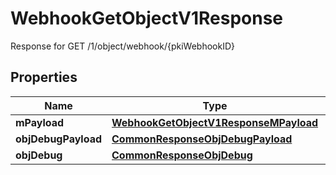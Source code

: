 

# WebhookGetObjectV1Response

Response for GET /1/object/webhook/{pkiWebhookID}

## Properties

| Name | Type | Description | Notes |
|------------ | ------------- | ------------- | -------------|
|**mPayload** | [**WebhookGetObjectV1ResponseMPayload**](WebhookGetObjectV1ResponseMPayload.md) |  |  |
|**objDebugPayload** | [**CommonResponseObjDebugPayload**](CommonResponseObjDebugPayload.md) |  |  [optional] |
|**objDebug** | [**CommonResponseObjDebug**](CommonResponseObjDebug.md) |  |  [optional] |



